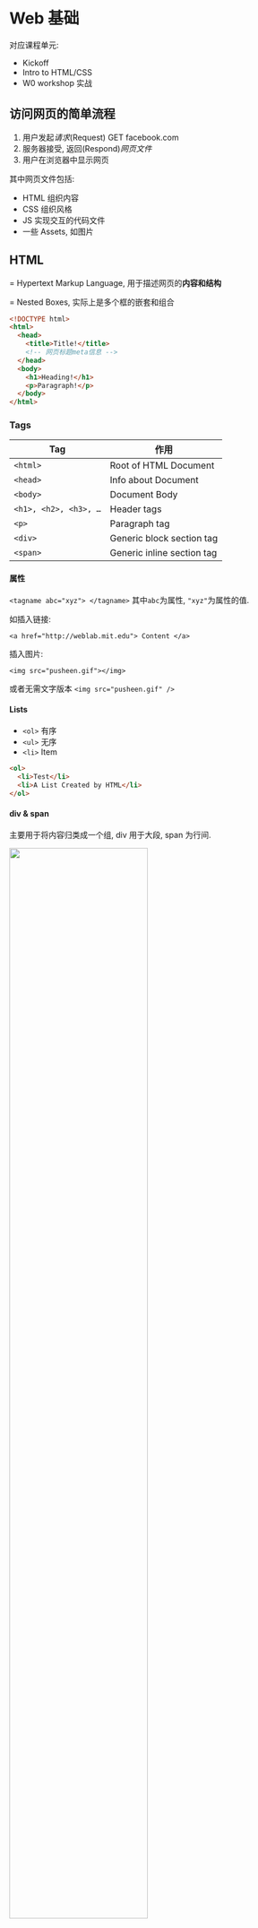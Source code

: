 # Web 基础

对应课程单元:

- Kickoff
- Intro to HTML/CSS
- W0 workshop 实战

## 访问网页的简单流程

1. 用户发起*请求*(Request) GET facebook.com
2. 服务器接受, 返回(Respond)_网页文件_
3. 用户在浏览器中显示网页

其中网页文件包括:

- HTML 组织内容
- CSS 组织风格
- JS 实现交互的代码文件
- 一些 Assets, 如图片

## HTML

= Hypertext Markup Language, 用于描述网页的**内容和结构**

= Nested Boxes, 实际上是多个框的嵌套和组合

```html
<!DOCTYPE html>
<html>
  <head>
    <title>Title!</title>
    <!-- 网页标题meta信息 -->
  </head>
  <body>
    <h1>Heading!</h1>
    <p>Paragraph!</p>
  </body>
</html>
```

### Tags

| Tag                   | 作用                       |
| --------------------- | -------------------------- |
| `<html>`              | Root of HTML Document      |
| `<head>`              | Info about Document        |
| `<body>`              | Document Body              |
| `<h1>, <h2>, <h3>, …` | Header tags                |
| `<p> `                | Paragraph tag              |
| `<div> `              | Generic block section tag  |
| `<span>`              | Generic inline section tag |

#### 属性

`<tagname abc="xyz"> </tagname>` 其中`abc`为属性, `"xyz"`为属性的值.

如插入链接:

`<a href="http://weblab.mit.edu"> Content </a>`

插入图片:

`<img src="pusheen.gif"></img>`

或者无需文字版本 `<img src="pusheen.gif" />`

#### Lists

- `<ol>` 有序
- `<ul>` 无序
- `<li>` Item

```html
<ol>
  <li>Test</li>
  <li>A List Created by HTML</li>
</ol>
```

#### div & span

主要用于将内容归类成一个组, div 用于大段, span 为行间.

<img src="images/divAndSpan.png" width="70%" />

对于各种 tag 的使用和细节, 查一查 MDN 或者问 GPT~

为什么不直接广泛的使用 div ?

- MDN 给出的建议 `只有在其它语义内容(<article> / <nav>)都不合适时才使用`
- 语义内容的使用有助于机器更容易读懂网页的内容, 有助于人的理解和维护

## CSS

= Cascading Style Sheets, 告诉浏览器内容长什么样

= A list of description, for makeup

下面的例子装饰 div 内容的风格

```css
div {
  color: red;
  font-family: Arial;
  font-size: 24pt;
}
```

可以使用 id 或者 class 来指定特定的 tag 被 css 装饰.

```css
.classInfo {
  ...;
}

#idName {
  ...;
}
```

### ID and Class

| 特性               | ID                  | Class                     |
| ------------------ | ------------------- | ------------------------- |
| 唯一性             | 在页面中必须唯一    | 可以重复使用              |
| 用途               | 标识特定元素        | 分组相似元素              |
| 每个元素可使用数量 | 只能使用一个        | 可以使用多个              |
| CSS 权重           | 较高 (100)          | 较低 (10)                 |
| 示例               | `<div id="header">` | `<div class="container">` |

CSS 中, 优先级从上到下为:

- Inline style (ignore)
- ID (#myID)
- Classes (.info)
- Elements (div)

通常**只使用 classes**来配合 css 文件.

### 结合 CSS 到 HTML

```html
<head>
  <title>Title!</title>
  <link rel="stylesheet" href="style.css" />
</head>
```

link 指定 rel(relationship)和文件地址.

### 字体导入

结合谷歌字体实现字体更改

```css
@import url("https://fonts.googleapis.com/css2?family=Open+Sans:ital,wght@0,300..800;1,300..800&display=swap");

body {
  font-family: "Open Sans", sans-serif;
}
```

### Margin/Padding

具体的 margin 和 padding 关系如下:

<img src="images/margin.png" width="80%">

- 浏览器默认给 body 预留 8pt 的 margin, 需要手动设置为 0
- 8pt grid system: 通常将 margin 等数值设置为 8px 的倍数, 便于判断

在 css 文件中, 可以预设置变量并使用:

```css
:root {
  --primary: #396dff;
  --grey: #f7f7f7;
  --white: #fff;

  --xs: 4px;
  --s: 8px;
  --m: 16px;
  --l: 24px;
}

.exp {
  --backgroud: var(--white);
  margin: var(--xs);
}
```

#### 使用 Padding 划分显示区域

- 使用百分比, 可以在窗口缩放时仍然保持相对的显示位置
- 利用左右的等比例的 padding 来实现居中效果

```css
.avatarContainer {
  padding: 0 35%;
}
```

### flex

flex 用于横向或纵向组织内容块.

```css
.u-flex {
  display: flex; /* 还有其它方式, 如block */
  flex-direction: row;
}

.u-grow {
  flex-grow: 1;
  flex-basis: 0; /* basis需要设置为0使得块的宽度可以被设置为相同 */
}
```
